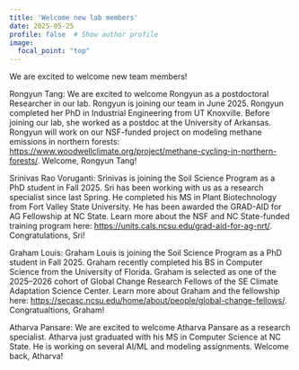 ```yaml
---
title: 'Welcome new lab members'
date: 2025-05-25
profile: false  # Show author profile
image:
  focal_point: "top"
---
```


We are excited to welcome new team members! 

Rongyun Tang: We are excited to welcome Rongyun as a postdoctoral Researcher in our lab. Rongyun is joining our team in June 2025. Rongyun completed her PhD in Industrial Engineering from UT Knoxville. Before joining our lab, she worked as a postdoc at the University of Arkansas. Rongyun will work on our NSF-funded project on modeling methane emissions in northern forests: https://www.woodwellclimate.org/project/methane-cycling-in-northern-forests/. Welcome, Rongyun Tang! 

Srinivas Rao Voruganti: Srinivas is joining the Soil Science Program as a PhD student in Fall 2025. Sri has been working with us as a research specialist since last Spring. He completed his MS in Plant Biotechnology from Fort Valley State University. He has been awarded the GRAD-AID for AG Fellowship at NC State. Learn more about the NSF and NC State-funded training program here: https://units.cals.ncsu.edu/grad-aid-for-ag-nrt/. Congratulations, Sri!  

Graham Louis: Graham Louis is joining the Soil Science Program as a PhD student in Fall 2025. Graham recently completed his BS in Computer Science from the University of Florida. Graham is selected as one of the 2025–2026 cohort of Global Change Research Fellows of the SE Climate Adaptation Science Center. Learn more about Graham and the fellowship here: https://secasc.ncsu.edu/home/about/people/global-change-fellows/. Congratualtions, Graham!

Atharva Pansare: We are excited to welcome Atharva Pansare as a research specialist. Atharva just graduated with his MS in Computer Science at NC State. He is working on several AI/ML and modeling assignments. Welcome back, Atharva!


